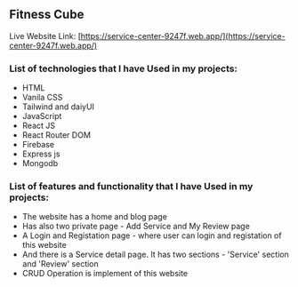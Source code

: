 
## Fitness Cube

Live Website Link: [https://service-center-9247f.web.app/](https://service-center-9247f.web.app/)


### List of technologies that I have Used in my projects: 

* HTML
* Vanila CSS
* Tailwind and daiyUI
* JavaScript
* React JS
* React Router DOM
* Firebase
* Express js
* Mongodb


### List of features and functionality that I have Used in my projects: 

* The website has a home and blog page
* Has also two private page - Add Service and My Review page
* A Login and Registation page - where user can login and registation of this website
* And there is a Service detail page. It has two sections - 'Service' section and 'Review' section
* CRUD Operation is implement of this website
